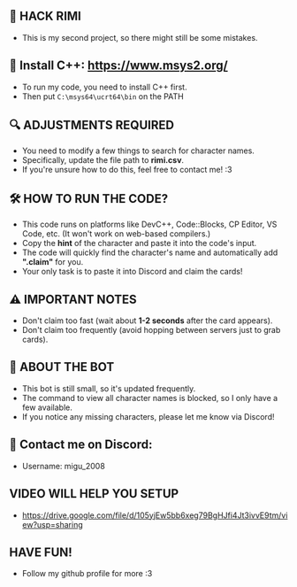 ## 🚀 HACK RIMI  
- This is my second project, so there might still be some mistakes.  

## 🔗 Install C++: https://www.msys2.org/  
- To run my code, you need to install C++ first.
- Then put `C:\msys64\ucrt64\bin` on the PATH

## 🔍 ADJUSTMENTS REQUIRED  
- You need to modify a few things to search for character names.  
- Specifically, update the file path to **rimi.csv**.  
- If you're unsure how to do this, feel free to contact me! :3  

## 🛠️ HOW TO RUN THE CODE?  
- This code runs on platforms like DevC++, Code::Blocks, CP Editor, VS Code, etc.
  (It won't work on web-based compilers.)  
- Copy the **hint** of the character and paste it into the code's input.  
- The code will quickly find the character's name and automatically add **".claim"** for you.  
- Your only task is to paste it into Discord and claim the cards!  

## ⚠️ IMPORTANT NOTES  
- Don't claim too fast (wait about **1-2 seconds** after the card appears).  
- Don't claim too frequently (avoid hopping between servers just to grab cards).  

## 🤖 ABOUT THE BOT  
- This bot is still small, so it's updated frequently.  
- The command to view all character names is blocked, so I only have a few available.  
- If you notice any missing characters, please let me know via Discord!  

## 📩 Contact me on Discord:  
- Username: migu_2008  

## VIDEO WILL HELP YOU SETUP
- https://drive.google.com/file/d/105yjEw5bb6xeg79BgHJfi4Jt3ivvE9tm/view?usp=sharing

## HAVE FUN!
- Follow my github profile for more :3
